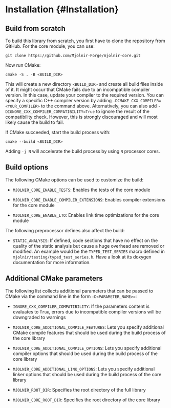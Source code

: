# Installation {#Installation}

## Build from scratch

To build this library from scratch, you first have to clone the repository from
GitHub. For the core module, you can use:

~~~ shell
git clone https://github.com/Mjolnir-Forge/mjolnir-core.git
~~~

Now run CMake:

~~~ shell
cmake -S . -B <BUILD_DIR>
~~~

This will create a new directory `<BUILD_DIR>` and create all build files inside
of it. It might occur that CMake fails due to an incompatible compiler version.
In this case, update your compiler to the required version. You can specify a
specific C++ compiler version by adding `-DCMAKE_CXX_COMPILER=<YOUR_COMPILER>`
to the command above. Alternatively, you can also add
`-DIGNORE_CXX_COMPILER_COMPATIBILITY=True` to ignore the result of the
compatibility check. However, this is strongly discouraged and will most likely
cause the build to fail.

If CMake succeeded, start the build process with:

~~~ shell
cmake --build <BUILD_DIR>
~~~

Adding `-j N` will accelerate the build process by using `N` processor cores.

## Build options

The following CMake options can be used to customize the build:

- `MJOLNIR_CORE_ENABLE_TESTS`: Enables the tests of the core module

- `MJOLNIR_CORE_ENABLE_COMPILER_EXTENSIONS`: Enables compiler extensions for the
  core module

- `MJOLNIR_CORE_ENABLE_LTO`: Enables link time optimizations for the core module

The following preprocessor defines also affect the build:

- `STATIC_ANALYSIS`: If defined, code sections that have no effect on the
  quality of the static analysis but cause a huge overhead are removed or
  modified. An example would be the `TYPED_TEST_SERIES` macro defined in
  `mjolnir/testing/typed_test_series.h`. Have a look at its doxygen
  documentation for more information.

## Additional CMake parameters

The following list collects additional parameters that can be passed to CMake
via the command line in the form `-D<PARAMETER_NAME>=`:

- `IGNORE_CXX_COMPILER_COMPATIBILITY`: If the parameters content is evaluates to
  `True`, errors due to incompatible compiler versions will be downgraded to
  warnings

- `MJOLNIR_CORE_ADDITIONAL_COMPILE_FEATURES`: Lets you specify additional CMake
  compile features that should be used during the build process of the core
  library

- `MJOLNIR_CORE_ADDITIONAL_COMPILE_OPTIONS`: Lets you specify additional
  compiler options that should be used during the build process of the core
  library

- `MJOLNIR_CORE_ADDITIONAL_LINK_OPTIONS`: Lets you specify additional linker
  options that should be used during the build process of the core library

- `MJOLNIR_ROOT_DIR`: Specifies the root directory of the full library

- `MJOLNIR_CORE_ROOT_DIR`: Specifies the root directory of the core library
